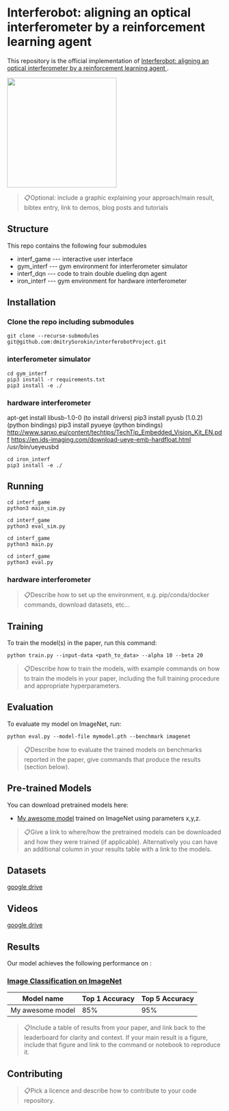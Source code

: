 # Interferobot: aligning an optical interferometer by a reinforcement learning agent 

This repository is the official implementation of [Interferobot: aligning an optical interferometer by a reinforcement learning agent ](https://arxiv.org/abs/TODO). 

<img src="gif/animation.gif" width="256" height="256" />

> 📋Optional: include a graphic explaining your approach/main result, bibtex entry, link to demos, blog posts and tutorials

## Structure
This repo contains the following four submodules 
* interf_game --- interactive user interface
* gym_interf --- gym environment for interferometer simulator
* interf_dqn --- code to train double dueling dqn agent
* iron_interf --- gym environment for hardware interferometer

## Installation

### Clone the repo including submodules 
```
git clone --recurse-submodules git@github.com:dmitrySorokin/interferobotProject.git
```

### interferometer simulator
```
cd gym_interf
pip3 install -r requirements.txt
pip3 install -e ./
```

### hardware interferometer

apt-get install libusb-1.0-0 (to install drivers) 
pip3 install pyusb (1.0.2) (python bindings) 
pip3 install pyueye (python bindings)
http://www.sanxo.eu/content/techtips/TechTip_Embedded_Vision_Kit_EN.pdf
https://en.ids-imaging.com/download-ueye-emb-hardfloat.html
/usr/bin/ueyeusbd

```
cd iron_interf
pip3 install -e ./
```

## Running
```
cd interf_game
python3 main_sim.py
```
```
cd interf_game
python3 eval_sim.py
```

```
cd interf_game
python3 main.py
```
```
cd interf_game
python3 eval.py
```



### hardware interferometer

> 📋Describe how to set up the environment, e.g. pip/conda/docker commands, download datasets, etc...

## Training

To train the model(s) in the paper, run this command:

```train
python train.py --input-data <path_to_data> --alpha 10 --beta 20
```

> 📋Describe how to train the models, with example commands on how to train the models in your paper, including the full training procedure and appropriate hyperparameters.

## Evaluation

To evaluate my model on ImageNet, run:

```eval
python eval.py --model-file mymodel.pth --benchmark imagenet
```

> 📋Describe how to evaluate the trained models on benchmarks reported in the paper, give commands that produce the results (section below).

## Pre-trained Models

You can download pretrained models here:

- [My awesome model](https://drive.google.com/mymodel.pth) trained on ImageNet using parameters x,y,z. 

> 📋Give a link to where/how the pretrained models can be downloaded and how they were trained (if applicable).  Alternatively you can have an additional column in your results table with a link to the models.


## Datasets

[google drive](https://drive.google.com/drive/folders/1hJ7qZNdD0RXapVm97u8iSA2aWGZymRJf?usp=sharing)

## Videos

[google drive](https://drive.google.com/drive/folders/1aCN76hxIwY7zNbrZd84NIdNhdQE5yzfP?usp=sharing)

## Results

Our model achieves the following performance on :

### [Image Classification on ImageNet](https://paperswithcode.com/sota/image-classification-on-imagenet)

| Model name         | Top 1 Accuracy  | Top 5 Accuracy |
| ------------------ |---------------- | -------------- |
| My awesome model   |     85%         |      95%       |

> 📋Include a table of results from your paper, and link back to the leaderboard for clarity and context. If your main result is a figure, include that figure and link to the command or notebook to reproduce it. 


## Contributing

> 📋Pick a licence and describe how to contribute to your code repository. 
